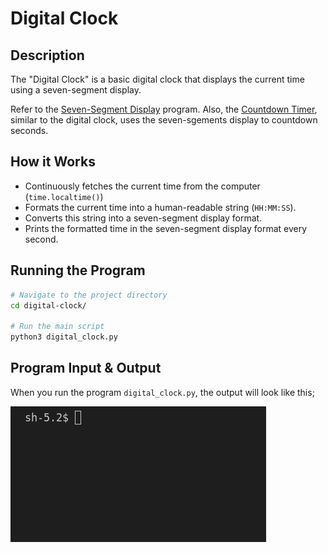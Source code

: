 # Digital Clock

## Description

The "Digital Clock" is a basic digital clock that displays the current time using a seven-segment display.

Refer to the [Seven-Segment Display](https://github.com/joj-macho/Pythological-Playground/tree/main/seven-segment-display) program. Also, the [Countdown Timer](https://github.com/joj-macho/Pythological-Playground/tree/main/countdown-timer), similar to the digital clock, uses the seven-sgements display to countdown seconds.

## How it Works

- Continuously fetches the current time from the computer (`time.localtime()`)
- Formats the current time into a human-readable string (`HH:MM:SS`).
- Converts this string into a seven-segment display format.
- Prints the formatted time in the seven-segment display format every second.

## Running the Program

```bash
# Navigate to the project directory
cd digital-clock/

# Run the main script
python3 digital_clock.py
```

## Program Input & Output

When you run the program `digital_clock.py`, the output will look like this;

![Digital Timer Results](output/clock-results.gif)